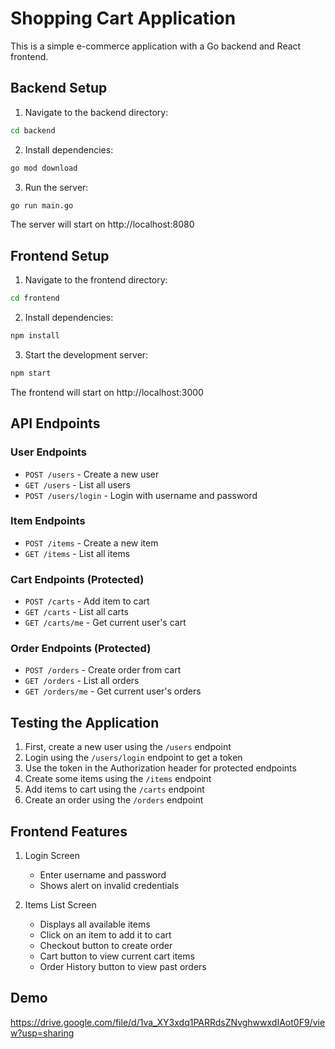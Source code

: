 # Shopping Cart Application

This is a simple e-commerce application with a Go backend and React frontend.

## Backend Setup

1. Navigate to the backend directory:
```bash
cd backend
```

2. Install dependencies:
```bash
go mod download
```

3. Run the server:
```bash
go run main.go
```

The server will start on http://localhost:8080

## Frontend Setup

1. Navigate to the frontend directory:
```bash
cd frontend
```

2. Install dependencies:
```bash
npm install
```

3. Start the development server:
```bash
npm start
```

The frontend will start on http://localhost:3000

## API Endpoints

### User Endpoints
- `POST /users` - Create a new user
- `GET /users` - List all users
- `POST /users/login` - Login with username and password

### Item Endpoints
- `POST /items` - Create a new item
- `GET /items` - List all items

### Cart Endpoints (Protected)
- `POST /carts` - Add item to cart
- `GET /carts` - List all carts
- `GET /carts/me` - Get current user's cart

### Order Endpoints (Protected)
- `POST /orders` - Create order from cart
- `GET /orders` - List all orders
- `GET /orders/me` - Get current user's orders

## Testing the Application

1. First, create a new user using the `/users` endpoint
2. Login using the `/users/login` endpoint to get a token
3. Use the token in the Authorization header for protected endpoints
4. Create some items using the `/items` endpoint
5. Add items to cart using the `/carts` endpoint
6. Create an order using the `/orders` endpoint

## Frontend Features

1. Login Screen
   - Enter username and password
   - Shows alert on invalid credentials

2. Items List Screen
   - Displays all available items
   - Click on an item to add it to cart
   - Checkout button to create order
   - Cart button to view current cart items
   - Order History button to view past orders

## Demo

https://drive.google.com/file/d/1va_XY3xdq1PARRdsZNvghwwxdIAot0F9/view?usp=sharing
